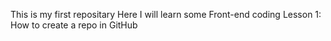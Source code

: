This is my first repositary
Here I will learn some Front-end coding
Lesson 1:
How to create a repo in GitHub
